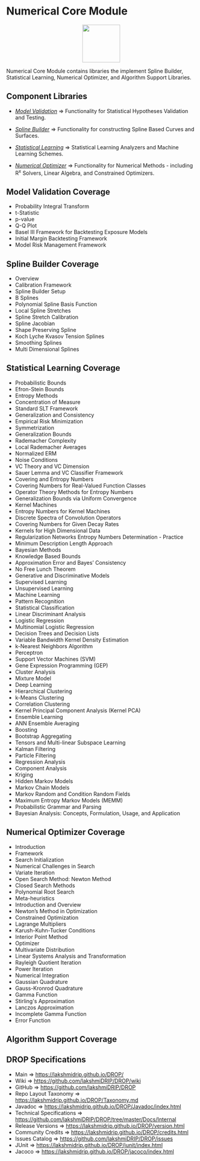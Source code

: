﻿
# Numerical Core Module

<p align="center"><img src="https://github.com/lakshmiDRIP/DROP/blob/master/DRIP_Logo.gif?raw=true" width="100"></p>

Numerical Core Module contains libraries the implement Spline Builder, Statistical Learning, Numerical Optimizer, and Algorithm Support Libraries.


## Component Libraries

 * [*Model Validation*](https://github.com/lakshmiDRIP/DROP/blob/master/ModelValidationLibrary.md) => Functionality for Statistical Hypotheses Validation and Testing.

 * [*Spline Builder*](https://github.com/lakshmiDRIP/DROP/blob/master/SplineBuilderLibrary.md) => Functionality for constructing Spline Based Curves and Surfaces.

 * [*Statistical Learning*](https://github.com/lakshmiDRIP/DROP/blob/master/StatisticalLearningLibrary.md) => Statistical Learning Analyzers and Machine Learning Schemes.

 * [*Numerical Optimizer*](https://github.com/lakshmiDRIP/DROP/blob/master/NumericalOptimizerLibrary.md) => Functionality for Numerical Methods - including R<sup>x</sup> Solvers, Linear Algebra, and Constrained Optimizers.


## Model Validation Coverage

 * Probability Integral Transform
 * t-Statistic
 * p-value
 * Q-Q Plot
 * Basel III Framework for Backtesting Exposure Models
 * Initial Margin Backtesting Framework
 * Model Risk Management Framework


## Spline Builder Coverage

 * Overview
 * Calibration Framework
 * Spline Builder Setup
 * B Splines
 * Polynomial Spline Basis Function
 * Local Spline Stretches
 * Spline Stretch Calibration
 * Spline Jacobian
 * Shape Preserving Spline
 * Koch Lyche Kvasov Tension Splines
 * Smoothing Splines
 * Multi Dimensional Splines


## Statistical Learning Coverage

 * Probabilistic Bounds
 * Efron-Stein Bounds
 * Entropy Methods
 * Concentration of Measure
 * Standard SLT Framework
 * Generalization and Consistency
 * Empirical Risk Minimization
 * Symmetrization
 * Generalization Bounds
 * Rademacher Complexity
 * Local Rademacher Averages
 * Normalized ERM
 * Noise Conditions
 * VC Theory and VC Dimension
 * Sauer Lemma and VC Classifier Framework
 * Covering and Entropy Numbers
 * Covering Numbers for Real-Valued Function Classes
 * Operator Theory Methods for Entropy Numbers
 * Generalization Bounds via Uniform Convergence
 * Kernel Machines
 * Entropy Numbers for Kernel Machines
 * Discrete Spectra of Convolution Operators
 * Covering Numbers for Given Decay Rates
 * Kernels for High Dimensional Data
 * Regularization Networks Entropy Numbers Determination - Practice
 * Minimum Description Length Approach
 * Bayesian Methods
 * Knowledge Based Bounds
 * Approximation Error and Bayes’ Consistency
 * No Free Lunch Theorem
 * Generative and Discriminative Models
 * Supervised Learning
 * Unsupervised Learning
 * Machine Learning
 * Pattern Recognition
 * Statistical Classification
 * Linear Discriminant Analysis
 * Logistic Regression
 * Multinomial Logistic Regression
 * Decision Trees and Decision Lists
 * Variable Bandwidth Kernel Density Estimation
 * k-Nearest Neighbors Algorithm
 * Perceptron
 * Support Vector Machines (SVM)
 * Gene Expression Programming (GEP)
 * Cluster Analysis
 * Mixture Model
 * Deep Learning
 * Hierarchical Clustering
 * k-Means Clustering
 * Correlation Clustering
 * Kernel Principal Component Analysis (Kernel PCA)
 * Ensemble Learning
 * ANN Ensemble Averaging
 * Boosting
 * Bootstrap Aggregating
 * Tensors and Multi-linear Subspace Learning
 * Kalman Filtering
 * Particle Filtering
 * Regression Analysis
 * Component Analysis
 * Kriging
 * Hidden Markov Models
 * Markov Chain Models
 * Markov Random and Condition Random Fields
 * Maximum Entropy Markov Models (MEMM)
 * Probabilistic Grammar and Parsing
 * Bayesian Analysis: Concepts, Formulation, Usage, and Application


## Numerical Optimizer Coverage

 * Introduction
 * Framework
 * Search Initialization
 * Numerical Challenges in Search
 * Variate Iteration
 * Open Search Method: Newton Method
 * Closed Search Methods
 * Polynomial Root Search
 * Meta-heuristics
 * Introduction and Overview
 * Newton’s Method in Optimization
 * Constrained Optimization
 * Lagrange Multipliers
 * Karush-Kuhn-Tucker Conditions
 * Interior Point Method
 * Optimizer
 * Multivariate Distribution
 * Linear Systems Analysis and Transformation
 * Rayleigh Quotient Iteration
 * Power Iteration
 * Numerical Integration
 * Gaussian Quadrature
 * Gauss-Kronrod Quadrature
 * Gamma Function
 * Stirling's Approximation
 * Lanczos Approximation
 * Incomplete Gamma Function
 * Error Function


## Algorithm Support Coverage


## DROP Specifications

 * Main                     => https://lakshmidrip.github.io/DROP/
 * Wiki                     => https://github.com/lakshmiDRIP/DROP/wiki
 * GitHub                   => https://github.com/lakshmiDRIP/DROP
 * Repo Layout Taxonomy     => https://lakshmidrip.github.io/DROP/Taxonomy.md
 * Javadoc                  => https://lakshmidrip.github.io/DROP/Javadoc/index.html
 * Technical Specifications => https://github.com/lakshmiDRIP/DROP/tree/master/Docs/Internal
 * Release Versions         => https://lakshmidrip.github.io/DROP/version.html
 * Community Credits        => https://lakshmidrip.github.io/DROP/credits.html
 * Issues Catalog           => https://github.com/lakshmiDRIP/DROP/issues
 * JUnit                    => https://lakshmidrip.github.io/DROP/junit/index.html
 * Jacoco                   => https://lakshmidrip.github.io/DROP/jacoco/index.html
